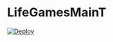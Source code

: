 # LifeGamesMainT

[![Deploy](https://www.herokucdn.com/deploy/button.svg)](https://heroku.com/deploy?template=https://github.com/theend-alpha/LGMTD)
